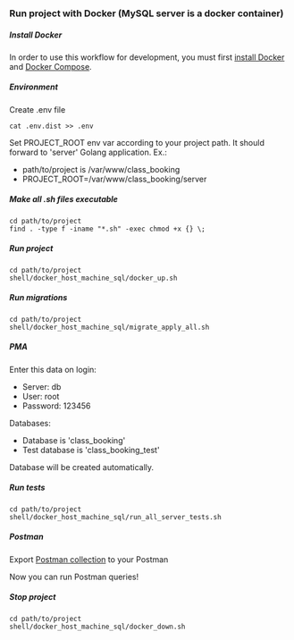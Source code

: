 ### Run project with Docker (MySQL server is a docker container)

##### Install Docker

In order to use this workflow for development, you must first [install Docker](https://docs.docker.com/get-docker/) and [Docker Compose](https://docs.docker.com/compose/install/).

##### Environment

Create .env file
```
cat .env.dist >> .env
```
Set PROJECT_ROOT env var according to your project path. It should forward to 'server' Golang application. Ex.:
- path/to/project is /var/www/class_booking
- PROJECT_ROOT=/var/www/class_booking/server

##### Make all .sh files executable
```
cd path/to/project
find . -type f -iname "*.sh" -exec chmod +x {} \;
```

##### Run project

```
cd path/to/project
shell/docker_host_machine_sql/docker_up.sh
```

##### Run migrations

```
cd path/to/project
shell/docker_host_machine_sql/migrate_apply_all.sh
```

##### PMA

Enter this data on login:
- Server: db 
- User: root 
- Password: 123456 

Databases:
- Database is 'class_booking' 
- Test database is 'class_booking_test'

Database will be created automatically.


##### Run tests
```
cd path/to/project
shell/docker_host_machine_sql/run_all_server_tests.sh
```

##### Postman

Export [Postman collection](../postman/Class%20Booking.postman_collection.json) to your Postman

Now you can run Postman queries!


##### Stop project

```
cd path/to/project
shell/docker_host_machine_sql/docker_down.sh
```
